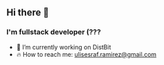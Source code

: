 ## Hi there 👋

### I'm fullstack developer (???

- 🔭 I’m currently working on DistBit
- 🔥 How to reach me: [ulisesraf.ramirez@gmail.com](mailto:ulisesraf.ramirez@gmail.com)
<!--
**ulises214/ulises214** is a ✨ _special_ ✨ repository because its `README.md` (this file) appears on your GitHub profile.

Here are some ideas to get you started:

- 🌱 I’m currently learning ...
- 👯 I’m looking to collaborate on ...
- 🤔 I’m looking for help with ...
- 💬 Ask me about ...
- 😄 Pronouns: ...
- ⚡ Fun fact: ...
  -->
